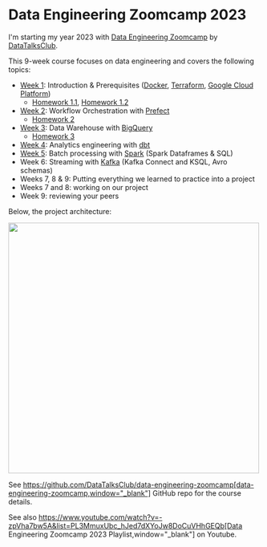 # Data Engineering Zoomcamp 2023

I'm starting my year 2023 with [Data Engineering Zoomcamp](https://github.com/DataTalksClub/data-engineering-zoomcamp)
by [DataTalksClub](https://datatalks.club/).

This 9-week course focuses on data engineering and covers the following topics:

* [Week 1](week1.md): Introduction & Prerequisites ([Docker](https://www.docker.com/), [Terraform](https://www.terraform.io/), [Google Cloud Platform](https://cloud.google.com/))
  * [Homework 1.1](homeworks/week_1_docker_sql/homework1.md), [Homework 1.2](homeworks/week_1_terraform/homework1.md)
* [Week 2](week2.md): Workflow Orchestration with [Prefect](https://www.prefect.io/)
  * [Homework 2](homeworks/week_2/homework.md)
* [Week 3](week3.md): Data Warehouse with [BigQuery](https://cloud.google.com/bigquery)
  * [Homework 3](homeworks/week_3/homework.md)
* [Week 4](week4.md): Analytics engineering with [dbt](https://www.getdbt.com/)
* [Week 5](week5.md): Batch processing with [Spark](https://spark.apache.org/) (Spark Dataframes & SQL)
* Week 6: Streaming with [Kafka](https://kafka.apache.org/) (Kafka Connect and KSQL, Avro schemas)
* Weeks 7, 8 & 9: Putting everything we learned to practice into a project
* Weeks 7 and 8: working on our project
* Week 9: reviewing your peers

Below, the project architecture:

<img src="dtc/arch_1.jpg" width="500">

See https://github.com/DataTalksClub/data-engineering-zoomcamp[data-engineering-zoomcamp,window="_blank"] GitHub repo for the course details.

See also https://www.youtube.com/watch?v=-zpVha7bw5A&list=PL3MmuxUbc_hJed7dXYoJw8DoCuVHhGEQb[Data Engineering Zoomcamp 2023 Playlist,window="_blank"] on Youtube.

